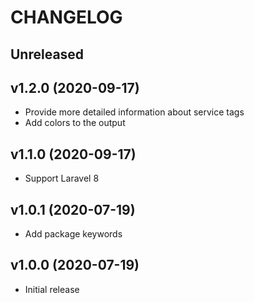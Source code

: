 # CHANGELOG

## Unreleased

## v1.2.0 (2020-09-17)

 - Provide more detailed information about service tags
 - Add colors to the output

## v1.1.0 (2020-09-17)

 - Support Laravel 8

## v1.0.1 (2020-07-19)

 - Add package keywords

## v1.0.0 (2020-07-19)

 - Initial release
